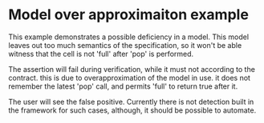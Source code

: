 # Model over approximaiton example
This example demonstrates a possible deficiency in a model. This model leaves out too much semantics of the specification, so it won't be able witness that the cell is not 'full' after 'pop' is performed.

The assertion will fail during verification, while
it must not according to the contract.
this is due to overapproximation of the model in use.
it does not remember the latest 'pop' call, and permits
'full' to return true after it.

The user will see the false positive. Currently there is
not detection built in the framework for such cases, although,
it should be possible to automate.
